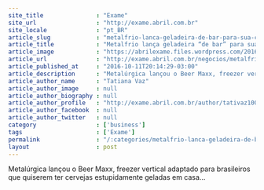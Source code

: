 ```yaml
---
site_title               : "Exame"
site_url                 : "http://exame.abril.com.br"
site_locale              : "pt_BR"
article_slug             : "metalfrio-lanca-geladeira-de-bar-para-sua-casa"
article_title            : "Metalfrio lança geladeira “de bar” para sua casa"
article_image            : "https://abrilexame.files.wordpress.com/2016/10/size_960_16_9_geladeira.jpg?quality=70&strip=all&w=960"
article_url              : "http://exame.abril.com.br/negocios/metalfrio-lanca-geladeira-de-bar-para-sua-casa/"
article_published_at     : "2016-10-11T20:14:29-03:00"
article_description      : "Metalúrgica lançou o Beer Maxx, freezer vertical adaptado para brasileiros que quiserem ter cervejas estupidamente geladas em casa..."
article_author_name      : "Tatiana Vaz"
article_author_image     : null
article_author_biography : null
article_author_profile   : "http://exame.abril.com.br/author/tativaz1004/"
article_author_facebook  : null
article_author_twitter   : null
category                 : ['business']
tags                     : ['Exame']
permalink                : "/:categories/metalfrio-lanca-geladeira-de-bar-para-sua-casa/"
layout                   : post
---
```


Metalúrgica lançou o Beer Maxx, freezer vertical adaptado para brasileiros que quiserem ter cervejas estupidamente geladas em casa...
